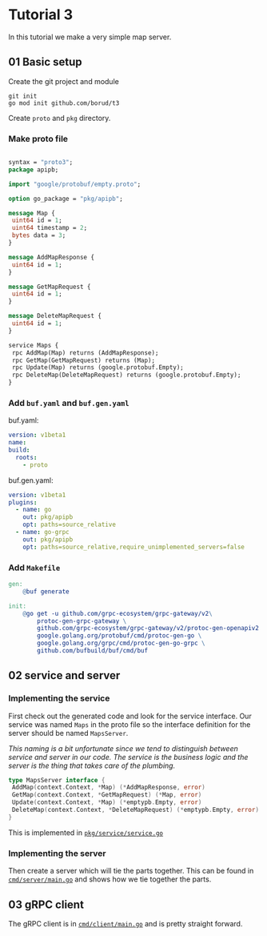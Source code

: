 # Tutorial 3

In this tutorial we make a very simple map server.

## 01 Basic setup

Create the git project and module

    git init
    go mod init github.com/borud/t3

Create `proto` and `pkg` directory.

### Make proto file

```protobuf

syntax = "proto3";
package apipb;

import "google/protobuf/empty.proto";

option go_package = "pkg/apipb";

message Map {
 uint64 id = 1;
 uint64 timestamp = 2;
 bytes data = 3;
}

message AddMapResponse {
 uint64 id = 1;
}

message GetMapRequest {
 uint64 id = 1;
}

message DeleteMapRequest {
 uint64 id = 1;
}

service Maps {
 rpc AddMap(Map) returns (AddMapResponse);
 rpc GetMap(GetMapRequest) returns (Map);
 rpc Update(Map) returns (google.protobuf.Empty);
 rpc DeleteMap(DeleteMapRequest) returns (google.protobuf.Empty);
}
```

### Add `buf.yaml` and `buf.gen.yaml`

buf.yaml:

```yaml
version: v1beta1
name: 
build:
  roots:
    - proto
```

buf.gen.yaml:

```yaml
version: v1beta1
plugins:
  - name: go
    out: pkg/apipb
    opt: paths=source_relative
  - name: go-grpc
    out: pkg/apipb
    opt: paths=source_relative,require_unimplemented_servers=false
```

### Add `Makefile`

```makefile
gen:
	@buf generate

init:
	@go get -u github.com/grpc-ecosystem/grpc-gateway/v2\
        protoc-gen-grpc-gateway \
		github.com/grpc-ecosystem/grpc-gateway/v2/protoc-gen-openapiv2 \
		google.golang.org/protobuf/cmd/protoc-gen-go \
		google.golang.org/grpc/cmd/protoc-gen-go-grpc \
		github.com/bufbuild/buf/cmd/buf
```

## 02 service and server

### Implementing the service

First check out the generated code and look for the service interface.  Our service was named `Maps` in the proto file so the interface definition for the server should be named `MapsServer`.  

*This naming is a bit unfortunate since we tend to distinguish between service and server in our code.  The service is the business logic and the server is the thing that takes care of the plumbing.*

```go
type MapsServer interface {
 AddMap(context.Context, *Map) (*AddMapResponse, error)
 GetMap(context.Context, *GetMapRequest) (*Map, error)
 Update(context.Context, *Map) (*emptypb.Empty, error)
 DeleteMap(context.Context, *DeleteMapRequest) (*emptypb.Empty, error)
}
```

This is implemented in [`pkg/service/service.go`](pkg/service/service.go)

### Implementing the server

Then create a server which will tie the parts together.  This can be found in
[`cmd/server/main.go`](cmd/server/main.go) and shows how we tie together the parts.


## 03 gRPC client

The gRPC client is in [`cmd/client/main.go`](cmd/client/main.go) and is pretty straight forward.
